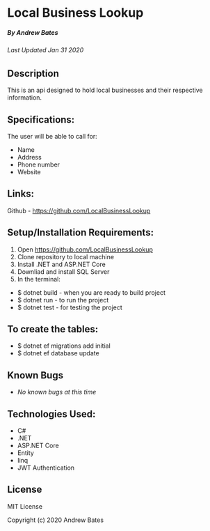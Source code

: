 # Local Business Lookup
##### By Andrew Bates
###### Last Updated Jan 31 2020

## Description

This is an api designed to hold local businesses and their respective information. 

## Specifications:

The user will be able to call for:

  - Name 
  - Address 
  - Phone number 
  - Website

## Links:

Github - https://github.com/LocalBusinessLookup

## Setup/Installation Requirements:

1. Open https://github.com/LocalBusinessLookup
2. Clone repository to local machine 
3. Install .NET and ASP.NET Core
4. Downliad and install SQL Server
5. In the terminal:

  - $ dotnet build - when you are ready to build project
  - $ dotnet run - to run the project 
  - $ dotnet test - for testing the project

## To create the tables: 

  - $ dotnet ef migrations add initial
  - $ dotnet ef database update

## Known Bugs

* _No known bugs at this time_

## Technologies Used:

* C#
* .NET
* ASP.NET Core
* Entity
* linq
* JWT Authentication

## License
MIT License

Copyright (c) 2020 Andrew Bates